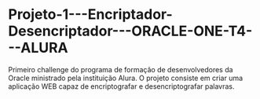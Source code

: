 # Projeto-1---Encriptador-Desencriptador---ORACLE-ONE-T4---ALURA
Primeiro challenge do programa de formação de desenvolvedores da Oracle ministrado pela instituição Alura. O projeto consiste em criar uma aplicação WEB capaz de encriptografar e desencriptografar palavras.
